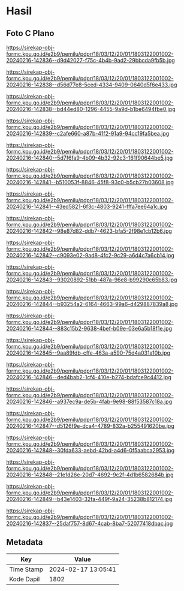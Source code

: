# Hasil

## Foto C Plano

https://sirekap-obj-formc.kpu.go.id/e2b9/pemilu/pdpr/18/03/12/20/01/1803122001002-20240216-142836--d9d42027-f75c-4b4b-9ad2-29bbcda9fb5b.jpg

https://sirekap-obj-formc.kpu.go.id/e2b9/pemilu/pdpr/18/03/12/20/01/1803122001002-20240216-142838--d56d77e8-5ced-4334-9409-0640d5f6e433.jpg

https://sirekap-obj-formc.kpu.go.id/e2b9/pemilu/pdpr/18/03/12/20/01/1803122001002-20240216-142838--bd44ed80-1296-4455-9a9d-b1be6494fbe0.jpg

https://sirekap-obj-formc.kpu.go.id/e2b9/pemilu/pdpr/18/03/12/20/01/1803122001002-20240216-142839--c2afe660-a87b-41f2-91a9-94cc19fa5bea.jpg

https://sirekap-obj-formc.kpu.go.id/e2b9/pemilu/pdpr/18/03/12/20/01/1803122001002-20240216-142840--5d7f6fa9-4b09-4b32-92c3-161f90644be5.jpg

https://sirekap-obj-formc.kpu.go.id/e2b9/pemilu/pdpr/18/03/12/20/01/1803122001002-20240216-142841--b510053f-8846-45f8-93c0-b5cb27b03608.jpg

https://sirekap-obj-formc.kpu.go.id/e2b9/pemilu/pdpr/18/03/12/20/01/1803122001002-20240216-142841--43ed5821-6f3c-4803-9241-fffa7ee64a1c.jpg

https://sirekap-obj-formc.kpu.go.id/e2b9/pemilu/pdpr/18/03/12/20/01/1803122001002-20240216-142842--98e87d82-ddb7-4623-bfa5-2f98e1cb12b6.jpg

https://sirekap-obj-formc.kpu.go.id/e2b9/pemilu/pdpr/18/03/12/20/01/1803122001002-20240216-142842--c9093e02-9ad8-4fc2-9c29-a6d4c7a6cb14.jpg

https://sirekap-obj-formc.kpu.go.id/e2b9/pemilu/pdpr/18/03/12/20/01/1803122001002-20240216-142843--93020892-51bb-487a-96e8-b99290c65b83.jpg

https://sirekap-obj-formc.kpu.go.id/e2b9/pemilu/pdpr/18/03/12/20/01/1803122001002-20240216-142844--b93254a2-6164-4663-99a6-d429887839a8.jpg

https://sirekap-obj-formc.kpu.go.id/e2b9/pemilu/pdpr/18/03/12/20/01/1803122001002-20240216-142844--883c15b2-9638-4bef-b09e-03e6a5b18f1e.jpg

https://sirekap-obj-formc.kpu.go.id/e2b9/pemilu/pdpr/18/03/12/20/01/1803122001002-20240216-142845--9aa89fdb-cffe-463a-a590-75d4a031a10b.jpg

https://sirekap-obj-formc.kpu.go.id/e2b9/pemilu/pdpr/18/03/12/20/01/1803122001002-20240216-142846--ded4bab2-1cf4-410e-b274-bdafce9c4412.jpg

https://sirekap-obj-formc.kpu.go.id/e2b9/pemilu/pdpr/18/03/12/20/01/1803122001002-20240216-142846--a937ec9a-de5b-4fab-9e98-88f53587c18a.jpg

https://sirekap-obj-formc.kpu.go.id/e2b9/pemilu/pdpr/18/03/12/20/01/1803122001002-20240216-142847--d5126f9e-dca4-4789-832a-b255491620be.jpg

https://sirekap-obj-formc.kpu.go.id/e2b9/pemilu/pdpr/18/03/12/20/01/1803122001002-20240216-142848--30fda633-aebd-42bd-a4d6-0f5aabca2953.jpg

https://sirekap-obj-formc.kpu.go.id/e2b9/pemilu/pdpr/18/03/12/20/01/1803122001002-20240216-142848--21e1d26e-20d7-4692-9c2f-4d1b6582684b.jpg

https://sirekap-obj-formc.kpu.go.id/e2b9/pemilu/pdpr/18/03/12/20/01/1803122001002-20240216-142849--b43e1403-32fa-449f-9a24-35238b812174.jpg

https://sirekap-obj-formc.kpu.go.id/e2b9/pemilu/pdpr/18/03/12/20/01/1803122001002-20240216-142837--25daf757-8d67-4cab-8ba7-52077418dbac.jpg


## Metadata

| Key        | Value               |
| ---------- | ------------------- |
| Time Stamp | 2024-02-17 13:05:41 |
| Kode Dapil | 1802                |



